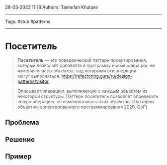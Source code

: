 28-03-2023
11:18
Authors: Tamerlan Khutuev
***
Tags: #stub #patterns 
***
# Посетитель

>**Посетитель** — это поведенческий паттерн проектирования, который позволяет добавлять в программу новые операции, не изменяя классы объектов, над которыми эти операции могут выполняться.
>https://refactoring.guru/ru/design-patterns/visitor

>Описывает операцию, выполняемую с каждым объектом из некоторой структуры. Паттерн посетитель позволяет определить новую операцию, не изменяя классы этих объектов.
>(Паттерны объектно-ориентированного программирования 2020. GoF)


## Проблема


## Решение


## Пример

